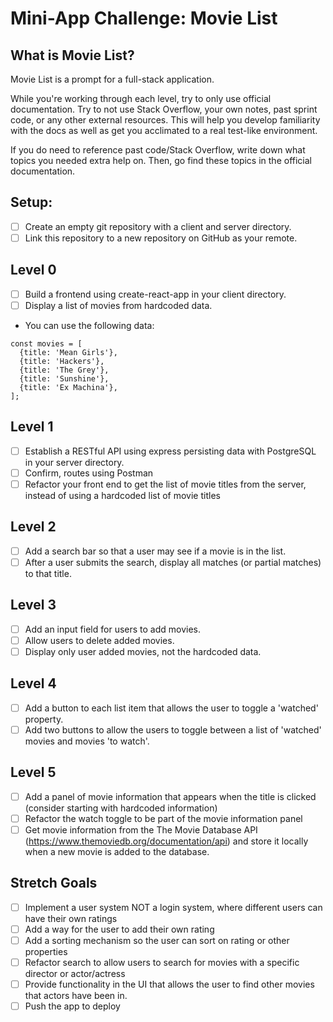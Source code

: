 # Mini-App Challenge: Movie List
## What is Movie List?
Movie List is a prompt for a full-stack application.

While you're working through each level, try to only use official documentation. Try to not use Stack Overflow, your own notes, past sprint code, or any other external resources. This will help you develop familiarity with the docs as well as get you acclimated to a real test-like environment.

If you do need to reference past code/Stack Overflow, write down what topics you needed extra help on. Then, go find these topics in the official documentation.

## Setup:
- [ ] Create an empty git repository with a client and server directory.
- [ ] Link this repository to a new repository on GitHub as your remote.

## Level 0
- [ ] Build a frontend using create-react-app in your client directory.
- [ ] Display a list of movies from hardcoded data.
- You can use the following data:
```
const movies = [
  {title: 'Mean Girls'},
  {title: 'Hackers'},
  {title: 'The Grey'},
  {title: 'Sunshine'},
  {title: 'Ex Machina'},
];
```

## Level 1
- [ ] Establish a RESTful API using express persisting data with PostgreSQL in your server directory.
- [ ] Confirm, routes using Postman
- [ ] Refactor your front end to get the list of movie titles from the server, instead of using a hardcoded list of movie titles

## Level 2
- [ ] Add a search bar so that a user may see if a movie is in the list.
- [ ] After a user submits the search, display all matches (or partial matches) to that title.

## Level 3
- [ ] Add an input field for users to add movies.
- [ ] Allow users to delete added movies.
- [ ] Display only user added movies, not the hardcoded data.

## Level 4
- [ ] Add a button to each list item that allows the user to toggle a 'watched' property.
- [ ] Add two buttons to allow the users to toggle between a list of 'watched' movies and movies 'to watch'.

## Level 5
- [ ] Add a panel of movie information that appears when the title is clicked (consider starting with hardcoded information)
- [ ] Refactor the watch toggle to be part of the movie information panel
- [ ] Get movie information from the The Movie Database API (https://www.themoviedb.org/documentation/api) and store it locally when a new movie is added to the database.

## Stretch Goals
- [ ] Implement a user system NOT a login system, where different users can have their own ratings
- [ ] Add a way for the user to add their own rating
- [ ] Add a sorting mechanism so the user can sort on rating or other properties
- [ ] Refactor search to allow users to search for movies with a specific director or actor/actress
- [ ] Provide functionality in the UI that allows the user to find other movies that actors have been in.
- [ ] Push the app to deploy